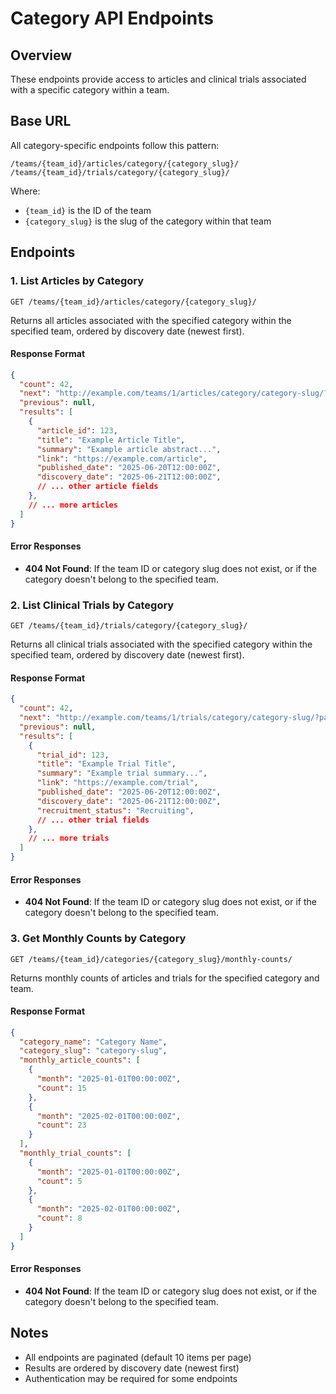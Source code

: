 # Category API Endpoints

## Overview
These endpoints provide access to articles and clinical trials associated with a specific category within a team.

## Base URL

All category-specific endpoints follow this pattern:

```
/teams/{team_id}/articles/category/{category_slug}/
/teams/{team_id}/trials/category/{category_slug}/
```

Where:
- `{team_id}` is the ID of the team
- `{category_slug}` is the slug of the category within that team

## Endpoints

### 1. List Articles by Category

```
GET /teams/{team_id}/articles/category/{category_slug}/
```

Returns all articles associated with the specified category within the specified team, ordered by discovery date (newest first).

#### Response Format

```json
{
  "count": 42,
  "next": "http://example.com/teams/1/articles/category/category-slug/?page=2",
  "previous": null,
  "results": [
    {
      "article_id": 123,
      "title": "Example Article Title",
      "summary": "Example article abstract...",
      "link": "https://example.com/article",
      "published_date": "2025-06-20T12:00:00Z",
      "discovery_date": "2025-06-21T12:00:00Z",
      // ... other article fields
    },
    // ... more articles
  ]
}
```

#### Error Responses

- **404 Not Found**: If the team ID or category slug does not exist, or if the category doesn't belong to the specified team.

### 2. List Clinical Trials by Category

```
GET /teams/{team_id}/trials/category/{category_slug}/
```

Returns all clinical trials associated with the specified category within the specified team, ordered by discovery date (newest first).

#### Response Format

```json
{
  "count": 42,
  "next": "http://example.com/teams/1/trials/category/category-slug/?page=2",
  "previous": null,
  "results": [
    {
      "trial_id": 123,
      "title": "Example Trial Title",
      "summary": "Example trial summary...",
      "link": "https://example.com/trial",
      "published_date": "2025-06-20T12:00:00Z",
      "discovery_date": "2025-06-21T12:00:00Z",
      "recruitment_status": "Recruiting",
      // ... other trial fields
    },
    // ... more trials
  ]
}
```

#### Error Responses

- **404 Not Found**: If the team ID or category slug does not exist, or if the category doesn't belong to the specified team.

### 3. Get Monthly Counts by Category

```
GET /teams/{team_id}/categories/{category_slug}/monthly-counts/
```

Returns monthly counts of articles and trials for the specified category and team.

#### Response Format

```json
{
  "category_name": "Category Name",
  "category_slug": "category-slug",
  "monthly_article_counts": [
    {
      "month": "2025-01-01T00:00:00Z",
      "count": 15
    },
    {
      "month": "2025-02-01T00:00:00Z",
      "count": 23
    }
  ],
  "monthly_trial_counts": [
    {
      "month": "2025-01-01T00:00:00Z",
      "count": 5
    },
    {
      "month": "2025-02-01T00:00:00Z",
      "count": 8
    }
  ]
}
```

#### Error Responses

- **404 Not Found**: If the team ID or category slug does not exist, or if the category doesn't belong to the specified team.

## Notes

- All endpoints are paginated (default 10 items per page)
- Results are ordered by discovery date (newest first)
- Authentication may be required for some endpoints
